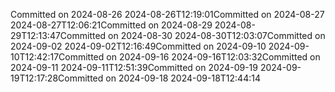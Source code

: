 Committed on 2024-08-26 2024-08-26T12:19:01Committed on 2024-08-27 2024-08-27T12:06:21Committed on 2024-08-29 2024-08-29T12:13:47Committed on 2024-08-30 2024-08-30T12:03:07Committed on 2024-09-02 2024-09-02T12:16:49Committed on 2024-09-10 2024-09-10T12:42:17Committed on 2024-09-16 2024-09-16T12:03:32Committed on 2024-09-11 2024-09-11T12:51:39Committed on 2024-09-19 2024-09-19T12:17:28Committed on 2024-09-18 2024-09-18T12:44:14